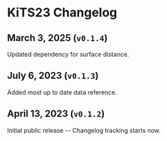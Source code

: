 # KiTS23 Changelog

## March 3, 2025 (`v0.1.4`)

Updated dependency for surface distance.

## July 6, 2023 (`v0.1.3`)

Added most up to date data reference.

## April 13, 2023 (`v0.1.2`)

Initial public release -- Changelog tracking starts now.
